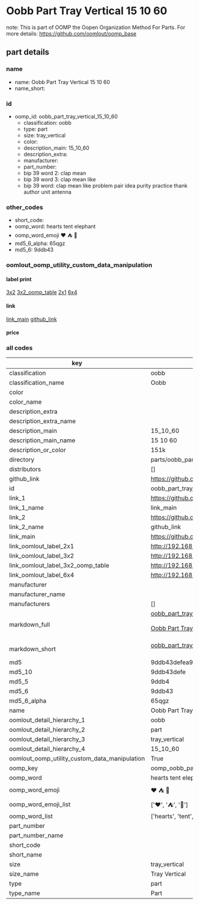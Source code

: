 # Oobb Part Tray Vertical 15 10 60  

note: This is part of OOMP the Oopen Organization Method For Parts. For more details: https://github.com/oomlout/oomp_base

##  part details





### name
* name: Oobb Part Tray Vertical 15 10 60
* name_short: 
### id
* oomp_id: oobb_part_tray_vertical_15_10_60
  * classification: oobb
  * type: part
  * size: tray_vertical
  * color: 
  * description_main: 15_10_60
  * description_extra: 
  * manufacturer: 
  * part_number: 
  * bip 39 word 2: clap mean
  * bip 39 word 3: clap mean like
  * bip 39 word: clap mean like problem pair idea purity practice thank author unit antenna

### other_codes
* short_code: 
* oomp_word: hearts tent elephant
* oomp_word_emoji :hearts: :tent: :elephant:
* md5_6_alpha: 65qgz
* md5_6: 9ddb43






### oomlout_oomp_utility_custom_data_manipulation
#### label print
[3x2](http://192.168.1.245:1112/?label=oomp%2065qgz)
[3x2_oomp_table](http://192.168.1.107:1112/?label=oomp%2065qgz)
[2x1](http://192.168.1.242:1112/?label=oomp%2065qgz)
[6x4](http://192.168.1.55:1112/?label=oomp%2065qgz)    

#### link

[link_main](https://github.com/oomlout/oomlout_oomp_current_version_messy/tree/main/parts/oobb_part_tray_vertical_15_10_60) [github_link](https://github.com/oomlout/oomlout_oomp_part_src/tree/main/parts/oobb_part_tray_vertical_15_10_60)                             

#### price







### all codes 
| key | value |  
| --- | --- |  
| classification | oobb |  
| classification_name | Oobb |  
| color |  |  
| color_name |  |  
| description_extra |  |  
| description_extra_name |  |  
| description_main | 15_10_60 |  
| description_main_name | 15 10 60 |  
| description_or_color | 151k |  
| directory | parts/oobb_part_tray_vertical_15_10_60 |  
| distributors | [] |  
| github_link | https://github.com/oomlout/oomlout_oomp_part_src/tree/main/parts/oobb_part_tray_vertical_15_10_60 |  
| id | oobb_part_tray_vertical_15_10_60 |  
| link_1 | https://github.com/oomlout/oomlout_oomp_current_version_messy/tree/main/parts/oobb_part_tray_vertical_15_10_60 |  
| link_1_name | link_main |  
| link_2 | https://github.com/oomlout/oomlout_oomp_part_src/tree/main/parts/oobb_part_tray_vertical_15_10_60 |  
| link_2_name | github_link |  
| link_main | https://github.com/oomlout/oomlout_oomp_current_version_messy/tree/main/parts/oobb_part_tray_vertical_15_10_60 |  
| link_oomlout_label_2x1 | http://192.168.1.242:1112/?label=oomp%2065qgz |  
| link_oomlout_label_3x2 | http://192.168.1.245:1112/?label=oomp%2065qgz |  
| link_oomlout_label_3x2_oomp_table | http://192.168.1.107:1112/?label=oomp%2065qgz |  
| link_oomlout_label_6x4 | http://192.168.1.55:1112/?label=oomp%2065qgz |  
| manufacturer |  |  
| manufacturer_name |  |  
| manufacturers | [] |  
| markdown_full | [oobb_part_tray_vertical_15_10_60](https://github.com/oomlout/oomlout_oomp_current_version_messy/tree/main/parts/oobb_part_tray_vertical_15_10_60)<br>[](https://github.com/oomlout/oomlout_oomp_current_version_messy/tree/main/parts/oobb_part_tray_vertical_15_10_60)<br>[Oobb Part Tray Vertical 15 10 60](https://github.com/oomlout/oomlout_oomp_current_version_messy/tree/main/parts/oobb_part_tray_vertical_15_10_60)<br><br> |  
| markdown_short | [oobb_part_tray_vertical_15_10_60](https://github.com/oomlout/oomlout_oomp_current_version_messy/tree/main/parts/oobb_part_tray_vertical_15_10_60)<br><br> |  
| md5 | 9ddb43defea975c9c1cf8ab70362714e |  
| md5_10 | 9ddb43defe |  
| md5_5 | 9ddb4 |  
| md5_6 | 9ddb43 |  
| md5_6_alpha | 65qgz |  
| name | Oobb Part Tray Vertical 15 10 60 |  
| oomlout_detail_hierarchy_1 | oobb |  
| oomlout_detail_hierarchy_2 | part |  
| oomlout_detail_hierarchy_3 | tray_vertical |  
| oomlout_detail_hierarchy_4 | 15_10_60 |  
| oomlout_oomp_utility_custom_data_manipulation | True |  
| oomp_key | oomp_oobb_part_tray_vertical_15_10_60 |  
| oomp_word | hearts tent elephant |  
| oomp_word_emoji | :hearts: :tent: :elephant: |  
| oomp_word_emoji_list | [':hearts:', ':tent:', ':elephant:'] |  
| oomp_word_list | ['hearts', 'tent', 'elephant'] |  
| part_number |  |  
| part_number_name |  |  
| short_code |  |  
| short_name |  |  
| size | tray_vertical |  
| size_name | Tray Vertical |  
| type | part |  
| type_name | Part |  
